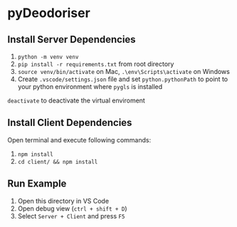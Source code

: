 # pyDeodoriser

## Install Server Dependencies

1. `python -m venv venv`
1. `pip install -r requirements.txt` from root directory
1. `source venv/bin/activate` on Mac, `.\env\Scripts\activate` on Windows
1. Create `.vscode/settings.json` file and set `python.pythonPath` to point to your python environment where `pygls` is installed

`deactivate` to deactivate the virtual enviroment

## Install Client Dependencies

Open terminal and execute following commands:

1. `npm install`
1. `cd client/ && npm install`

## Run Example

1. Open this directory in VS Code
1. Open debug view (`ctrl + shift + D`)
1. Select `Server + Client` and press `F5`
